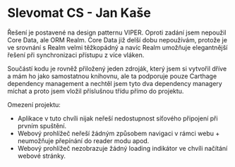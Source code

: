 # Slevomat CS - Jan Kaše

Řešení je postavené na design patternu VIPER. Oproti zadání jsem nepoužil Core Data, ale ORM Realm. Core Data již delší dobu nepoužívám, protože je ve srovnání s Realm velmi těžkopádný a navíc Realm umožňuje elegantnější řešení při synchronizaci přístupu z více vláken.

Součástí kodu je rovněž přiložený jeden zdroják, který jsem si vytvořil dříve a mám ho jako samostatnou knihovnu, ale ta podporuje pouze Carthage dependency management a nechtěl jsem tyto dva dependency managery míchat a proto jsem vložil příslušnou třídu přímo do projektu.

Omezení projektu:

- Aplikace v tuto chvíli nijak neřeší nedostupnost síťového připojení při prvním spuštění.
- Webový prohlížeč neřeší žádným způsobem navigaci v rámci webu + neumožňuje přepínání do reader modu apod. 
- Webový prohlížeč nezobrazuje žádný loading indikátor ve chvíli načítání webové stránky.
 